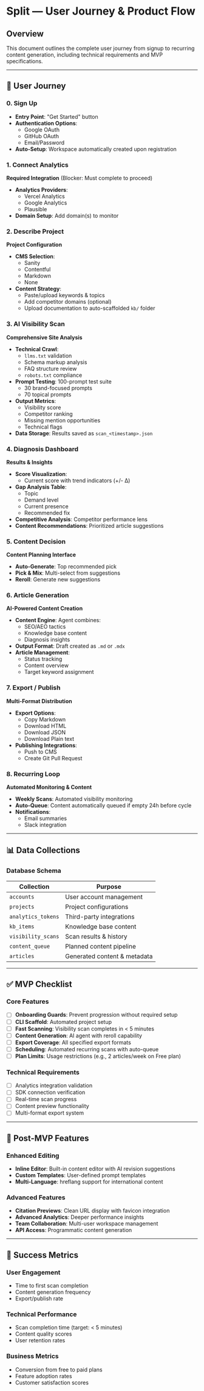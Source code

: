 # Split — User Journey & Product Flow

## Overview
This document outlines the complete user journey from signup to recurring content generation, including technical requirements and MVP specifications.

---

## 🚀 User Journey

### 0. Sign Up
- **Entry Point**: "Get Started" button
- **Authentication Options**: 
  - Google OAuth
  - GitHub OAuth  
  - Email/Password
- **Auto-Setup**: Workspace automatically created upon registration

### 1. Connect Analytics
**Required Integration** (Blocker: Must complete to proceed)

- **Analytics Providers**:
  - Vercel Analytics
  - Google Analytics
  - Plausible
- **Domain Setup**: Add domain(s) to monitor

### 2. Describe Project
**Project Configuration**

- **CMS Selection**:
  - Sanity
  - Contentful
  - Markdown
  - None
- **Content Strategy**:
  - Paste/upload keywords & topics
  - Add competitor domains (optional)
  - Upload documentation to auto-scaffolded `kb/` folder

### 3. AI Visibility Scan
**Comprehensive Site Analysis**

- **Technical Crawl**:
  - `llms.txt` validation
  - Schema markup analysis
  - FAQ structure review
  - `robots.txt` compliance
- **Prompt Testing**: 100-prompt test suite
  - 30 brand-focused prompts
  - 70 topical prompts
- **Output Metrics**:
  - Visibility score
  - Competitor ranking
  - Missing mention opportunities
  - Technical flags
- **Data Storage**: Results saved as `scan_<timestamp>.json`

### 4. Diagnosis Dashboard
**Results & Insights**

- **Score Visualization**: 
  - Current score with trend indicators (+/- Δ)
- **Gap Analysis Table**:
  - Topic
  - Demand level
  - Current presence
  - Recommended fix
- **Competitive Analysis**: Competitor performance lens
- **Content Recommendations**: Prioritized article suggestions

### 5. Content Decision
**Content Planning Interface**

- **Auto-Generate**: Top recommended pick
- **Pick & Mix**: Multi-select from suggestions
- **Reroll**: Generate new suggestions

### 6. Article Generation
**AI-Powered Content Creation**

- **Content Engine**: Agent combines:
  - SEO/AEO tactics
  - Knowledge base content
  - Diagnosis insights
- **Output Format**: Draft created as `.md` or `.mdx`
- **Article Management**: 
  - Status tracking
  - Content overview
  - Target keyword assignment

### 7. Export / Publish
**Multi-Format Distribution**

- **Export Options**:
  - Copy Markdown
  - Download HTML
  - Download JSON
  - Download Plain text
- **Publishing Integrations**:
  - Push to CMS
  - Create Git Pull Request

### 8. Recurring Loop
**Automated Monitoring & Content**

- **Weekly Scans**: Automated visibility monitoring
- **Auto-Queue**: Content automatically queued if empty 24h before cycle
- **Notifications**: 
  - Email summaries
  - Slack integration

---

## 📊 Data Collections

### Database Schema

| Collection | Purpose |
|------------|---------|
| `accounts` | User account management |
| `projects` | Project configurations |
| `analytics_tokens` | Third-party integrations |
| `kb_items` | Knowledge base content |
| `visibility_scans` | Scan results & history |
| `content_queue` | Planned content pipeline |
| `articles` | Generated content & metadata |

---

## ✅ MVP Checklist

### Core Features
- [ ] **Onboarding Guards**: Prevent progression without required setup
- [ ] **CLI Scaffold**: Automated project setup
- [ ] **Fast Scanning**: Visibility scan completes in < 5 minutes
- [ ] **Content Generation**: AI agent with reroll capability
- [ ] **Export Coverage**: All specified export formats
- [ ] **Scheduling**: Automated recurring scans with auto-queue
- [ ] **Plan Limits**: Usage restrictions (e.g., 2 articles/week on Free plan)

### Technical Requirements
- [ ] Analytics integration validation
- [ ] SDK connection verification
- [ ] Real-time scan progress
- [ ] Content preview functionality
- [ ] Multi-format export system

---

## 🚧 Post-MVP Features

### Enhanced Editing
- **Inline Editor**: Built-in content editor with AI revision suggestions
- **Custom Templates**: User-defined prompt templates
- **Multi-Language**: hreflang support for international content

### Advanced Features
- **Citation Previews**: Clean URL display with favicon integration
- **Advanced Analytics**: Deeper performance insights
- **Team Collaboration**: Multi-user workspace management
- **API Access**: Programmatic content generation

---

## 🎯 Success Metrics

### User Engagement
- Time to first scan completion
- Content generation frequency
- Export/publish rate

### Technical Performance
- Scan completion time (target: < 5 minutes)
- Content quality scores
- User retention rates

### Business Metrics
- Conversion from free to paid plans
- Feature adoption rates
- Customer satisfaction scores